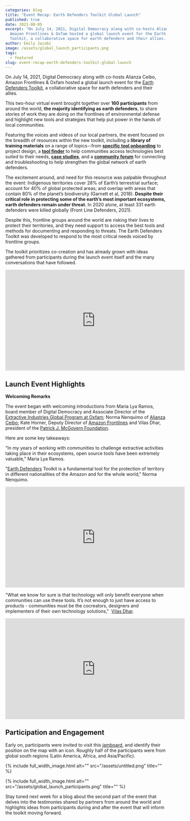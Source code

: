 ```yaml
---
categories: blog
title: "Event Recap: Earth Defenders Toolkit Global Launch"
published: true
date: 2021-08-05
excerpt: "On July 14, 2021, Digital Democracy along with co-hosts Alianza Ceibo,
  Amazon Frontlines & Oxfam hosted a global launch event for the Earth Defenders
  Toolkit, a collaborative space for earth defenders and their allies. "
author: Emily Jacobi
image: /assets/global_launch_participants.png
tags:
  - featured
slug: event-recap-earth-defenders-toolkit-global-launch
---
```

On July 14, 2021, Digital Democracy along with co-hosts Alianza Ceibo, Amazon Frontlines & Oxfam hosted a global launch event for the [Earth Defenders Toolkit](https://www.earthdefenderstoolkit.com/), a collaborative space for earth defenders and their allies. 

This two-hour virtual event brought together over **160 participants** from around the world, **the majority identifying as earth defenders**, to share stories of work they are doing on the frontlines of environmental defense and highlight new tools and strategies that help put power in the hands of local communities. 

Featuring the voices and videos of our local partners, the event focused on the breadth of resources within the new toolkit, including a **library of training materials** on a range of topics--from **[specific tool onboarding](https://earthdefenderstoolkit.com/toolkit)** to project design, a **[tool finder](https://earthdefenderstoolkit.com/toolfinder)** to help communities access technologies best suited to their needs, **[case studies](https://earthdefenderstoolkit.com/community)**, and a **[community forum](https://forum.earthdefenderstoolkit.com)** for connecting and troubleshooting to help strengthen the global network of earth defenders. 

The excitement around, and need for this resource was palpable throughout the event: Indigenous territories cover 28% of Earth’s terrestrial surface; account for 40% of global protected areas; and overlap with areas that contain 80% of the planet’s biodiversity (Garnett et al, 2018). **Despite their critical role in protecting some of the earth’s most important ecosystems, earth defenders remain under threat.** In 2020 alone, at least 331 earth defenders were killed globally (Front Line Defenders, 2021). 

Despite this, frontline groups around the world are risking their lives to protect their territories, and they need support to access the best tools and methods for documenting and responding to threats. The Earth Defenders Toolkit was developed to respond to the most critical needs voiced by frontline groups.

The toolkit prioritizes co-creation and has already grown with ideas gathered from participants during the launch event itself and the many conversations that have followed. 

<iframe width="560" height="315" src="https://www.youtube.com/embed/gfCY9DzuufU" title="YouTube video player" frameborder="0" allow="accelerometer; autoplay; clipboard-write; encrypted-media; gyroscope; picture-in-picture" allowfullscreen></iframe>

## Launch Event Highlights 

**Welcoming Remarks** 

The event began with welcoming introductions from Maria Lya Ramos, board member of Digital Democracy and Associate Director of the [Extractive Industries Global Program at Oxfam](http://eimap.oxfam.org/); Norma Nenquimo of [Alianza Ceibo](https://www.alianzaceibo.org/); Kate Horner, Deputy Director of [Amazon Frontlines](https://www.alianzaceibo.org/) and Vilas Dhar, president of the [Patrick J. McGovern Foundation](https://www.mcgovern.org/). 

Here are some key takeaways: 

"In my years of working with communities to challenge extractive activities taking place in their ecosystems, open source tools have been extremely valuable," Maria Lya Ramos.

"[Earth Defenders](https://twitter.com/hashtag/EarthDefenders?src=hashtag_click) Toolkit is a fundamental tool for the protection of territory in different nationalities of the Amazon and for the whole world," Norma Nenquimo. 

<iframe width="560" height="315" src="https://www.youtube.com/embed/9715xwoAAhc" title="YouTube video player" frameborder="0" allow="accelerometer; autoplay; clipboard-write; encrypted-media; gyroscope; picture-in-picture" allowfullscreen></iframe>

"What we know for sure is that technology will only benefit everyone when communities can use these tools. It’s not enough to just have access to products - communities must be the cocreators, designers and implementers of their own technology solutions,"  [Vilas Dhar](https://twitter.com/vilasdhar). 

<iframe width="560" height="315" src="https://www.youtube.com/embed/86t2dbyt38Q" title="YouTube video player" frameborder="0" allow="accelerometer; autoplay; clipboard-write; encrypted-media; gyroscope; picture-in-picture" allowfullscreen></iframe>

## Participation and Engagement 

Early on, participants were invited to visit this [jamboard](https://bit.ly/paradefensores), and identify their position on the map with an icon. Roughly half of the participants were from global south regions (Latin America, Africa, and Asia/Pacific).

{% include full_width_image.html alt="" src="/assets/untitled.png" title="" %}

{% include full_width_image.html alt="" src="/assets/global_launch_participants.png" title="" %}

Stay tuned next week for a blog about the second part of the event that delves into the testimonies shared by partners from around the world and highlights ideas from participants during and after the event that will inform the toolkit moving forward.